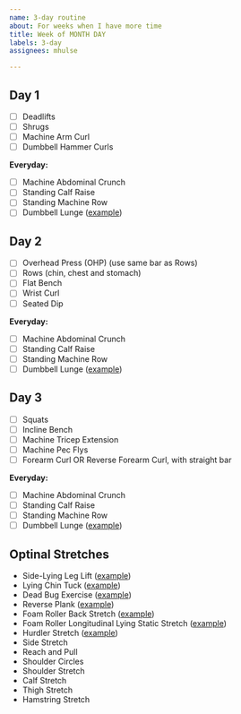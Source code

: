 ```yaml
---
name: 3-day routine
about: For weeks when I have more time
title: Week of MONTH DAY
labels: 3-day
assignees: mhulse

---
```


## Day 1

- [ ] Deadlifts
- [ ] Shrugs
- [ ] Machine Arm Curl
- [ ] Dumbbell Hammer Curls

**Everyday:**

- [ ] Machine Abdominal Crunch
- [ ] Standing Calf Raise
- [ ] Standing Machine Row
- [ ] Dumbbell Lunge ([example](https://youtu.be/D7KaRcUTQeE?t=15))

## Day 2

- [ ] Overhead Press (OHP) (use same bar as Rows)
- [ ] Rows (chin, chest and stomach)
- [ ] Flat Bench
- [ ] Wrist Curl
- [ ] Seated Dip

**Everyday:**

- [ ] Machine Abdominal Crunch
- [ ] Standing Calf Raise
- [ ] Standing Machine Row
- [ ] Dumbbell Lunge ([example](https://youtu.be/D7KaRcUTQeE?t=15))

## Day 3

- [ ] Squats
- [ ] Incline Bench
- [ ] Machine Tricep Extension
- [ ] Machine Pec Flys
- [ ] Forearm Curl OR Reverse Forearm Curl, with straight bar

**Everyday:**

- [ ] Machine Abdominal Crunch
- [ ] Standing Calf Raise
- [ ] Standing Machine Row
- [ ] Dumbbell Lunge ([example](https://youtu.be/D7KaRcUTQeE?t=15))

## Optinal Stretches

- Side-Lying Leg Lift ([example](https://www.youtube.com/watch?v=jgh6sGwtTwk))
- Lying Chin Tuck ([example](https://www.youtube.com/watch?v=55SerJvGbV4))
- Dead Bug Exercise ([example](https://www.youtube.com/watch?v=2MdnSrFrks0))
- Reverse Plank ([example](https://youtu.be/ZyWEXjdAGCQ?t=369))
- Foam Roller Back Stretch ([example](https://youtu.be/X7hmiv-cw2M?t=33))
- Foam Roller Longitudinal Lying Static Stretch ([example](https://youtu.be/ykVAqrhRaOo))
- Hurdler Stretch ([example](https://youtu.be/RTE5TqkcIYQ?t=44))
- Side Stretch
- Reach and Pull
- Shoulder Circles
- Shoulder Stretch
- Calf Stretch
- Thigh Stretch
- Hamstring Stretch
